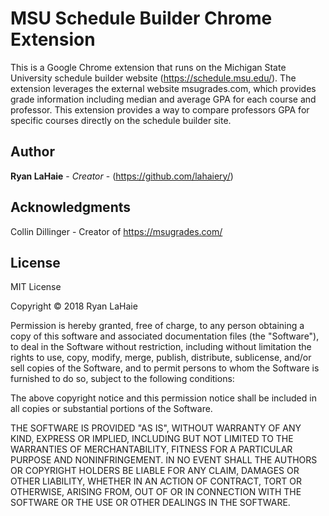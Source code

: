 # MSU Schedule Builder Chrome Extension

This is a Google Chrome extension that runs on the Michigan State University schedule builder website (https://schedule.msu.edu/). The extension leverages
the external website msugrades.com, which provides grade information including median and average GPA for each course and professor. This extension provides a 
way to compare professors GPA for specific courses directly on the schedule builder site.

## Author

**Ryan LaHaie** - *Creator* - (https://github.com/lahaiery/)

## Acknowledgments

Collin Dillinger - Creator of https://msugrades.com/

## License
MIT License

Copyright  ©  2018 Ryan LaHaie

Permission is hereby granted, free of charge, to any person obtaining a copy of this software and associated documentation files (the "Software"), to deal in the Software without restriction, including without limitation the rights to use, copy, modify, merge, publish, distribute, sublicense, and/or sell copies of the Software, and to permit persons to whom the Software is furnished to do so, subject to the following conditions:

The above copyright notice and this permission notice shall be included in all copies or substantial portions of the Software.

THE SOFTWARE IS PROVIDED "AS IS", WITHOUT WARRANTY OF ANY KIND, EXPRESS OR IMPLIED, INCLUDING BUT NOT LIMITED TO THE WARRANTIES OF MERCHANTABILITY, FITNESS FOR A PARTICULAR PURPOSE AND NONINFRINGEMENT. IN NO EVENT SHALL THE AUTHORS OR COPYRIGHT HOLDERS BE LIABLE FOR ANY CLAIM, DAMAGES OR OTHER LIABILITY, WHETHER IN AN ACTION OF CONTRACT, TORT OR OTHERWISE, ARISING FROM, OUT OF OR IN CONNECTION WITH THE SOFTWARE OR THE USE OR OTHER DEALINGS IN THE SOFTWARE.
